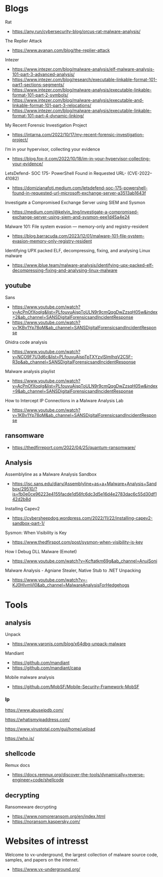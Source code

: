 # Blogs

Rat
- https://any.run/cybersecurity-blog/orcus-rat-malware-analysis/

The Replier Attack
- https://www.avanan.com/blog/the-replier-attack

Intezer
- https://www.intezer.com/blog/malware-analysis/elf-malware-analysis-101-part-3-advanced-analysis/
- https://www.intezer.com/blog/research/executable-linkable-format-101-part1-sections-segments/
- https://www.intezer.com/blog/malware-analysis/executable-linkable-format-101-part-2-symbols/
- https://www.intezer.com/blog/malware-analysis/executable-and-linkable-format-101-part-3-relocations/
- https://www.intezer.com/blog/malware-analysis/executable-linkable-format-101-part-4-dynamic-linking/

My Recent Forensic Investigation Project
- https://intarna.com/2022/10/17/my-recent-forensic-investigation-project/

I’m in your hypervisor, collecting your evidence
- https://blog.fox-it.com/2022/10/18/im-in-your-hypervisor-collecting-your-evidence/

LetsDefend- SOC 175- PowerShell Found in Requested URL- (CVE-2022–41082)
- https://domizianafoti.medium.com/letsdefend-soc-175-powershell-found-in-requested-url-microsoft-exchange-server-a3513ab1643f

Investigate a Compromised Exchange Server using SIEM and Sysmon
- https://medium.com/@kelvin_ling/investigate-a-compromised-exchange-server-using-siem-and-sysmon-eee1d45a4e24

Malware 101: File system evasion — memory-only and registry-resident
- https://blog.barracuda.com/2023/12/01/malware-101-file-system-evasion-memory-only-registry-resident

Identifying UPX packed ELF, decompressing, fixing, and analysing Linux malware
- https://www.iblue.team/malware-analysis/identifying-upx-packed-elf-decompressing-fixing-and-analysing-linux-malware

## youtube

Sans
- https://www.youtube.com/watch?v=AcPnOfXoqIg&list=PLfouvuAjspToULN9r9cmQqgDwZzsqH05w&index=2&ab_channel=SANSDigitalForensicsandIncidentResponse
- https://www.youtube.com/watch?v=1KBv1Yp78qM&ab_channel=SANSDigitalForensicsandIncidentResponse

Ghidra code analysis
- https://www.youtube.com/watch?v=NCO9F7U3d6c&list=PLfouvuAjspTpTXYzvlSlmIhqV2C5F-R3p&ab_channel=SANSDigitalForensicsandIncidentResponse

Malware analysis playlist
- https://www.youtube.com/watch?v=AcPnOfXoqIg&list=PLfouvuAjspToULN9r9cmQqgDwZzsqH05w&index=9&ab_channel=SANSDigitalForensicsandIncidentResponse

How to Intercept IP Connections in a Malware Analysis Lab
- https://www.youtube.com/watch?v=1KBv1Yp78qM&ab_channel=SANSDigitalForensicsandIncidentResponse

## ransomware
- https://thedfirreport.com/2022/04/25/quantum-ransomware/

## Analysis

Assemblyline as a Malware Analysis Sandbox
- https://isc.sans.edu/diary/Assemblyline+as+a+Malware+Analysis+Sandbox/29510/?is=fb0e0ce96223e4155facde1d56fc6dc3d5e16d4e2783dac6c55d30df142d2b8d

Installing Capev2
- https://cybersheepdog.wordpress.com/2022/11/22/installing-capev2-sandbox-part-1/

Sysmon: When Visibility is Key
- https://www.thedfirspot.com/post/sysmon-when-visibility-is-key

How I Debug DLL Malware (Emotet)
- https://www.youtube.com/watch?v=Kcftatkm69g&ab_channel=AnujSoni

Malware Analysis - Agniane Stealer, Native Stub to .NET Unpacking
- https://www.youtube.com/watch?v=-KJ0HIvmVl0&ab_channel=MalwareAnalysisForHedgehogs

# Tools

## analysis

Unpack
- https://www.varonis.com/blog/x64dbg-unpack-malware

Mandiant
- https://github.com/mandiant
- https://github.com/mandiant/capa

Mobile malware analysis
- https://github.com/MobSF/Mobile-Security-Framework-MobSF

### Ip

https://www.abuseipdb.com/

https://whatismyipaddress.com/

https://www.virustotal.com/gui/home/upload

https://who.is/

## shellcode

Remux docs
- https://docs.remnux.org/discover-the-tools/dynamically+reverse-engineer+code/shellcode

## decrypting

Ransomeware decrypting
- https://www.nomoreransom.org/en/index.html
- https://noransom.kaspersky.com/

# Websites of intresst

Welcome to vx-underground, the largest collection of malware source code, samples, and papers on the internet.
- https://www.vx-underground.org/

